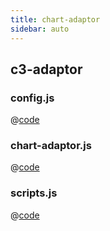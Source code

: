 ```yaml
---
title: chart-adaptor
sidebar: auto
---
```


## c3-adaptor

### config.js
@[code](@/docs/fe-dev/code-snippets/OpenSources/chart-adaptor/c3-adaptor/config.js)

### chart-adaptor.js
@[code](@/docs/fe-dev/code-snippets/OpenSources/chart-adaptor/c3-adaptor/chart-adaptor.js)

### scripts.js
@[code](@/docs/fe-dev/code-snippets/OpenSources/chart-adaptor/c3-adaptor/scripts.js)
